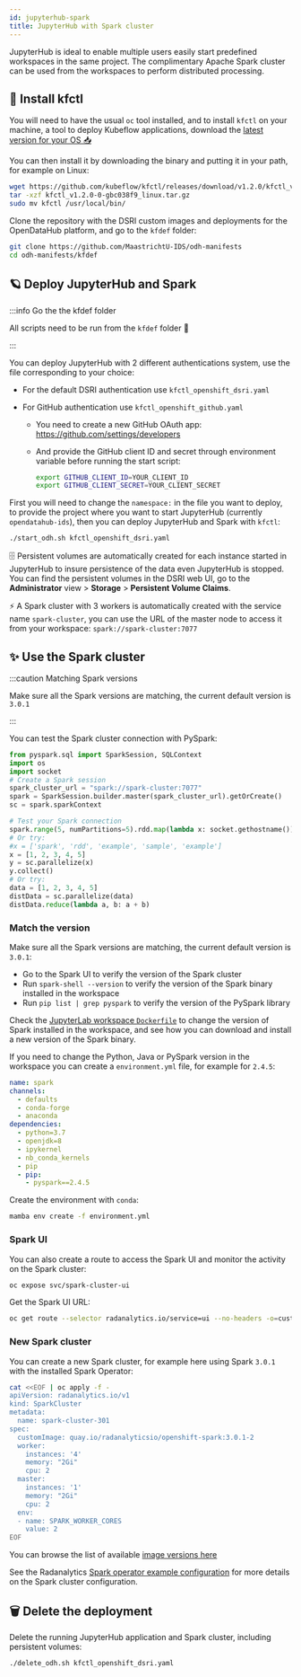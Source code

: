 ```yaml
---
id: jupyterhub-spark
title: JupyterHub with Spark cluster
---
```


JupyterHub is ideal to enable multiple users easily start predefined workspaces in the same project. The complimentary Apache Spark cluster can be used from the workspaces to perform distributed processing.

## 🧊 Install kfctl

You will need to have the usual `oc` tool installed, and to install `kfctl` on your machine, a tool to deploy Kubeflow applications, download the [latest version for your OS 📥️](https://github.com/kubeflow/kfctl/releases) 

You can then install it by downloading the binary and putting it in your path, for example on Linux:

```bash
wget https://github.com/kubeflow/kfctl/releases/download/v1.2.0/kfctl_v1.2.0-0-gbc038f9_linux.tar.gz
tar -xzf kfctl_v1.2.0-0-gbc038f9_linux.tar.gz
sudo mv kfctl /usr/local/bin/
```

Clone the repository with the DSRI custom images and deployments for the OpenDataHub platform, and go to the `kfdef` folder:

```bash
git clone https://github.com/MaastrichtU-IDS/odh-manifests
cd odh-manifests/kfdef
```

## 🪐 Deploy JupyterHub and Spark

:::info Go the the kfdef folder

All scripts need to be run from the `kfdef` folder 📂

:::

You can deploy JupyterHub with 2 different authentications system, use the file corresponding to your choice:

* For the default DSRI authentication use `kfctl_openshift_dsri.yaml`

* For GitHub authentication use `kfctl_openshift_github.yaml`

  * You need to create a new GitHub OAuth app: https://github.com/settings/developers

  * And provide the GitHub client ID and secret through environment variable before running the start script:

    ```bash
    export GITHUB_CLIENT_ID=YOUR_CLIENT_ID
    export GITHUB_CLIENT_SECRET=YOUR_CLIENT_SECRET
    ```

First you will need to change the `namespace:` in the file you want to deploy, to provide the project where you want to start JupyterHub (currently `opendatahub-ids`), then you can deploy JupyterHub and Spark with `kfctl`:

```bash
./start_odh.sh kfctl_openshift_dsri.yaml
```

🗄️ Persistent volumes are automatically created for each instance started in JupyterHub to insure persistence of the data even JupyterHub is stopped. You can find the persistent volumes in the DSRI web UI, go to the **Administrator** view > **Storage** > **Persistent Volume Claims**.

⚡️ A Spark cluster with 3 workers is automatically created with the service name `spark-cluster`, you can use the URL of the master node to access it from your workspace: `spark://spark-cluster:7077`

## ✨ Use the Spark cluster

:::caution Matching Spark versions

Make sure all the Spark versions are matching, the current default version is `3.0.1`

:::

You can test the Spark cluster connection with PySpark:

```python
from pyspark.sql import SparkSession, SQLContext
import os
import socket
# Create a Spark session
spark_cluster_url = "spark://spark-cluster:7077"
spark = SparkSession.builder.master(spark_cluster_url).getOrCreate()
sc = spark.sparkContext

# Test your Spark connection
spark.range(5, numPartitions=5).rdd.map(lambda x: socket.gethostname()).distinct().collect()
# Or try:
#x = ['spark', 'rdd', 'example', 'sample', 'example']
x = [1, 2, 3, 4, 5]
y = sc.parallelize(x)
y.collect()
# Or try:
data = [1, 2, 3, 4, 5]
distData = sc.parallelize(data)
distData.reduce(lambda a, b: a + b)
```

### Match the version

Make sure all the Spark versions are matching, the current default version is `3.0.1`:

* Go to the Spark UI to verify the version of the Spark cluster
* Run `spark-shell --version` to verify the version of the Spark binary installed in the workspace
* Run `pip list | grep pyspark` to verify the version of the PySpark library

Check the [JupyterLab workspace `Dockerfile`](https://github.com/MaastrichtU-IDS/jupyterlab/blob/main/Dockerfile#L14) to change the version of Spark installed in the workspace, and see how you can download and install a new version of the Spark binary.

If you need to change the Python, Java or PySpark version in the workspace you can create a `environment.yml` file, for example for `2.4.5`:

```yaml
name: spark
channels:
  - defaults
  - conda-forge
  - anaconda
dependencies:
  - python=3.7
  - openjdk=8
  - ipykernel 
  - nb_conda_kernels
  - pip
  - pip:
    - pyspark==2.4.5
```

Create the environment with `conda`:

```bash
mamba env create -f environment.yml
```

### Spark UI

You can also create a route to access the Spark UI and monitor the activity on the Spark cluster:

```bash
oc expose svc/spark-cluster-ui
```

Get the Spark UI URL:

```bash
oc get route --selector radanalytics.io/service=ui --no-headers -o=custom-columns=HOST:.spec.host
```

### New Spark cluster

You can create a new Spark cluster, for example here using Spark `3.0.1` with the installed Spark Operator:

```bash
cat <<EOF | oc apply -f -
apiVersion: radanalytics.io/v1
kind: SparkCluster
metadata:
  name: spark-cluster-301
spec:
  customImage: quay.io/radanalyticsio/openshift-spark:3.0.1-2
  worker:
    instances: '4'
    memory: "2Gi"
    cpu: 2
  master:
    instances: '1'
    memory: "2Gi"
    cpu: 2
  env:
  - name: SPARK_WORKER_CORES
    value: 2
EOF
```

You can browse the list of available [image versions here](https://quay.io/repository/radanalyticsio/openshift-spark?tag=latest&tab=tags)

See the Radanalytics [Spark operator example configuration](https://github.com/radanalyticsio/spark-operator/blob/master/examples/cluster-with-config.yaml) for more details on the Spark cluster configuration. 

## 🗑️ Delete the deployment

Delete the running JupyterHub application and Spark cluster, including persistent volumes:

```bash
./delete_odh.sh kfctl_openshift_dsri.yaml
```

<!--

:::warning Restricted user

The users will be able to install new `pip` packages in their JupyterLab instance, but they will not have `sudo` privileges (so they cannot install `apt` or `yum` packages for example). This can be changed by editing the KubeSpawner python script in the ConfigMap to use `serviceAccountName: anyuid`

::: -->